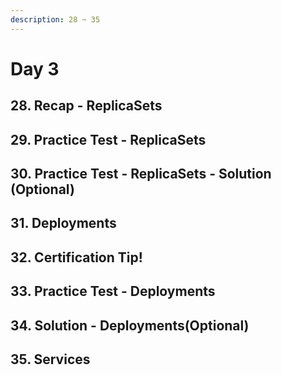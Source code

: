 ```yaml
---
description: 28 ~ 35
---
```


# Day 3

## 28. Recap - ReplicaSets



## 29. Practice Test - ReplicaSets



## 30. Practice Test - ReplicaSets - Solution (Optional)



## 31. Deployments



## 32. Certification Tip!



## 33. Practice Test - Deployments



## 34. Solution - Deployments(Optional)



## 35. Services





